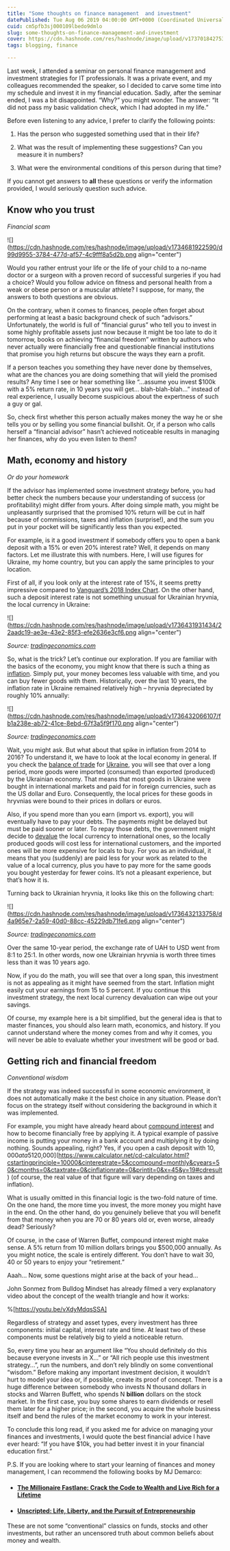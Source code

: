 ```yaml
---
title: "Some thoughts on finance management  and investment"
datePublished: Tue Aug 06 2019 04:00:00 GMT+0000 (Coordinated Universal Time)
cuid: cm5pfb3sj000109lbedo9dmlo
slug: some-thoughts-on-finance-management-and-investment
cover: https://cdn.hashnode.com/res/hashnode/image/upload/v1737018427539/9fb2714f-95d0-4cbb-bdbf-859583a2c6d7.png
tags: blogging, finance

---
```


Last week, I attended a seminar on personal finance management and investment strategies for IT professionals. It was a private event, and my colleagues recommended the speaker, so I decided to carve some time into my schedule and invest it in my financial education. Sadly, after the seminar ended, I was a bit disappointed. “Why?” you might wonder. The answer: “It did not pass my basic validation check, which I had adopted in my life.”

Before even listening to any advice, I prefer to clarify the following points:

1. Has the person who suggested something used that in their life?
    
2. What was the result of implementing these suggestions? Can you measure it in numbers?
    
3. What were the environmental conditions of this person during that time?
    

If you cannot get answers to **all** these questions or verify the information provided, I would seriously question such advice.

## Know who you trust

*Financial scam*

![](https://cdn.hashnode.com/res/hashnode/image/upload/v1734681922590/d99d9955-3784-477d-af57-4c9fff8a5d2b.png align="center")

Would you rather entrust your life or the life of your child to a no-name doctor or a surgeon with a proven record of successful surgeries if you had a choice? Would you follow advice on fitness and personal health from a weak or obese person or a muscular athlete? I suppose, for many, the answers to both questions are obvious.

On the contrary, when it comes to finances, people often forget about performing at least a basic background check of such “advisors.” Unfortunately, the world is full of “financial gurus” who tell you to invest in some highly profitable assets just now because it might be too late to do it tomorrow, books on achieving “financial freedom” written by authors who never actually were financially free and questionable financial institutions that promise you high returns but obscure the ways they earn a profit.

If a person teaches you something they have never done by themselves, what are the chances you are doing something that will yield the promised results? Any time I see or hear something like “…assume you invest $100k with a 5% return rate, in 10 years you will get… blah-blah-blah…” instead of real experience, I usually become suspicious about the expertness of such a guy or gal.

So, check first whether this person actually makes money the way he or she tells you or by selling you some financial bullshit. Or, if a person who calls herself a “financial advisor” hasn’t achieved noticeable results in managing her finances, why do you even listen to them?

## Math, economy and history

*Or do your homework*

If the advisor has implemented some investment strategy before, you had better check the numbers because your understanding of success (or profitability) might differ from yours. After doing simple math, you might be unpleasantly surprised that the promised 10% return will be cut in half because of commissions, taxes and inflation (surprise!), and the sum you put in your pocket will be significantly less than you expected.

For example, is it a good investment if somebody offers you to open a bank deposit with a 15% or even 20% interest rate? Well, it depends on many factors. Let me illustrate this with numbers. Here, I will use figures for Ukraine, my home country, but you can apply the same principles to your location.

First of all, if you look only at the interest rate of 15%, it seems pretty impressive compared to [Vanguard’s 2018 Index Chart](https://fmgws.com.au/wp-content/uploads/2019/07/2018-index-chart-fmg.pdf). On the other hand, such a deposit interest rate is not something unusual for Ukrainian hryvnia, the local currency in Ukraine:

![](https://cdn.hashnode.com/res/hashnode/image/upload/v1736431931434/22aadc19-ae3e-43e2-85f3-efe2636e3cf6.png align="center")

*Source:* [*tradingeconomics.com*](https://tradingeconomics.com/ukraine/deposit-interest-rate)

So, what is the trick? Let’s continue our exploration. If you are familiar with the basics of the economy, you might know that there is such a thing as [inflation](https://en.wikipedia.org/wiki/Inflation). Simply put, your money becomes less valuable with time, and you can buy fewer goods with them. Historically, over the last 10 years, the inflation rate in Ukraine remained relatively high – hryvnia depreciated by roughly 10% annually:

![](https://cdn.hashnode.com/res/hashnode/image/upload/v1736432066107/fb1a238e-ab72-41ce-8ebd-67f3a5f9f170.png align="center")

*Source:* [*tradingeconomics.com*](https://tradingeconomics.com/ukraine/inflation-cpi)

Wait, you might ask. But what about that spike in inflation from 2014 to 2016? To understand it, we have to look at the local economy in general. If you check the [balance of trade](https://en.wikipedia.org/wiki/Balance_of_trade) for [Ukraine](https://tradingeconomics.com/ukraine/balance-of-trade), you will see that over a long period, more goods were imported (consumed) than exported (produced) by the Ukrainian economy. That means that most goods in Ukraine were bought in international markets and paid for in foreign currencies, such as the US dollar and Euro. Consequently, the local prices for these goods in hryvnias were bound to their prices in dollars or euros.

Also, if you spend more than you earn (import vs. export), you will eventually have to pay your debts. The payments might be delayed but must be paid sooner or later. To repay those debts, the government might decide to [devalue](https://en.wikipedia.org/wiki/Devaluation) the local currency to international ones, so the locally produced goods will cost less for international customers, and the imported ones will be more expensive for locals to buy. For you as an individual, it means that you (suddenly) are paid less for your work as related to the value of a local currency, plus you have to pay more for the same goods you bought yesterday for fewer coins. It’s not a pleasant experience, but that’s how it is.

Turning back to Ukrainian hryvnia, it looks like this on the following chart:

![](https://cdn.hashnode.com/res/hashnode/image/upload/v1736432133758/d4a965e7-2a59-40d0-88cc-45229db71fe6.png align="center")

*Source:* [*tradingeconomics.com*](https://tradingeconomics.com/ukraine/currency)

Over the same 10-year period, the exchange rate of UAH to USD went from 8:1 to 25:1. In other words, now one Ukrainian hryvnia is worth three times less than it was 10 years ago.

Now, if you do the math, you will see that over a long span, this investment is not as appealing as it might have seemed from the start. Inflation might easily cut your earnings from 15 to 5 percent. If you continue this investment strategy, the next local currency devaluation can wipe out your savings.

Of course, my example here is a bit simplified, but the general idea is that to master finances, you should also learn math, economics, and history. If you cannot understand where the money comes from and why it comes, you will never be able to evaluate whether your investment will be good or bad.

## Getting rich and financial freedom

*Conventional wisdom*

If the strategy was indeed successful in some economic environment, it does not automatically make it the best choice in any situation. Please don’t focus on the strategy itself without considering the background in which it was implemented.

For example, you might have already heard about [compound interest](https://en.wikipedia.org/wiki/Compound_interest) and how to become financially free by applying it. A typical example of passive income is putting your money in a bank account and multiplying it by doing nothing. Sounds appealing, right? Yes, if you open a cash deposit with $10,000 at a 5% interest rate for 50 years, in the end, you will have approximately [$120,000](https://www.calculator.net/cd-calculator.html?cstartingprinciple=10000&cinterestrate=5&ccompound=monthly&cyears=50&cmonths=0&ctaxtrate=0&cinflationrate=0&printit=0&x=45&y=19#cdresult) (of course, the real value of that figure will vary depending on taxes and inflation).

What is usually omitted in this financial logic is the two-fold nature of time. On the one hand, the more time you invest, the more money you might have in the end. On the other hand, do you genuinely believe that you will benefit from that money when you are 70 or 80 years old or, even worse, already dead? Seriously?

Of course, in the case of Warren Buffet, compound interest might make sense. A 5% return from 10 million dollars brings you $500,000 annually. As you might notice, the scale is entirely different. You don’t have to wait 30, 40 or 50 years to enjoy your “retirement.”

Aaah… Now, some questions might arise at the back of your head…

John Sonmez from Bulldog Mindset has already filmed a very explanatory video about the concept of the wealth triangle and how it works:

%[https://youtu.be/vXdyMdqsSSA] 

Regardless of strategy and asset types, every investment has three components: initial capital, interest rate and time. At least two of these components must be relatively big to yield a noticeable return.

So, every time you hear an argument like “You should definitely do this because everyone invests in X…” or “All rich people use this investment strategy…”, run the numbers, and don’t rely blindly on some conventional “wisdom.” Before making any important investment decision, it wouldn’t hurt to model your idea or, if possible, create its proof of concept. There is a huge difference between somebody who invests N thousand dollars in stocks and Warren Buffett, who spends N **billion** dollars on the stock market. In the first case, you buy some shares to earn dividends or resell them later for a higher price; in the second, you acquire the whole business itself and bend the rules of the market economy to work in your interest.

To conclude this long read, if you asked me for advice on managing your finances and investments, I would quote the best financial advice I have ever heard: “If you have $10k, you had better invest it in your financial education first.”

P.S. If you are looking where to start your learning of finances and money management, I can recommend the following books by MJ Demarco:

* #### [The Millionaire Fastlane: Crack the Code to Wealth and Live Rich for a Lifetime](https://www.amazon.com/Millionaire-Fastlane-Crack-Wealth-Lifetime/dp/B0146TGBZ8/ref=as_li_ss_il?_encoding=UTF8&qid=&sr=&linkCode=li2&tag=andrewsblo0f2-20&linkId=6848dfcb10b1643868aecb8ec1d62459&language=en_US&ref=andrewmatveychuk.com)
    
* #### [Unscripted: Life, Liberty, and the Pursuit of Entrepreneurship](https://www.amazon.com/Unscripted-Life-Liberty-Pursuit-Entrepreneurship/dp/B072FL3BGP/ref=as_li_ss_il?_encoding=UTF8&qid=&sr=&linkCode=li2&tag=andrewsblo0f2-20&linkId=16795a01a995c3b261e8a98e9bc45b92&language=en_US&ref=andrewmatveychuk.com)
    

These are not some “conventional” classics on funds, stocks and other investments, but rather an uncensored truth about common beliefs about money and wealth.